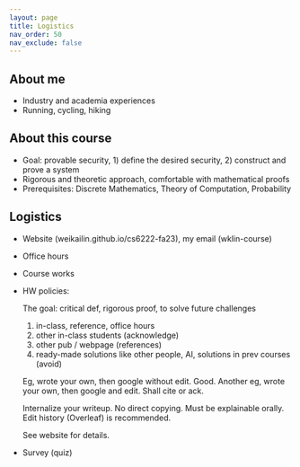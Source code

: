 ```yaml
---
layout: page
title: Logistics
nav_order: 50
nav_exclude: false
---
```


About me
--------------------------------------------
- Industry and academia experiences
- Running, cycling, hiking

About this course
--------------------------------------------
 - Goal: provable security, 1) define the desired security, 2) construct and prove a system
 - Rigorous and theoretic approach, comfortable with mathematical proofs
 - Prerequisites: Discrete Mathematics, Theory of Computation, Probability

Logistics
--------------------------------------------
 - Website (weikailin.github.io/cs6222-fa23), my email (wklin-course)
 - Office hours
 - Course works
 - HW policies:

   The goal: critical def, rigorous proof, to solve future challenges
   
   1. in-class, reference, office hours
   2. other in-class students (acknowledge)
   3. other pub / webpage (references)
   4. ready-made solutions like other people, AI, solutions in prev courses (avoid)

   Eg, wrote your own, then google without edit. Good.
   Another eg, wrote your own, then google and edit. Shall cite or ack.

   Internalize your writeup. No direct copying. Must be explainable orally. Edit history (Overleaf) is recommended.

   See website for details.

 - Survey (quiz)
